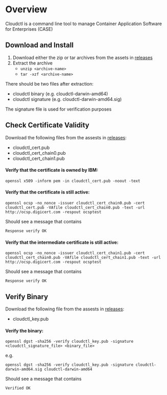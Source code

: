 # Overview
Cloudctl is a command line tool to manage Container Application Software for Enterprises (CASE)


## Download and Install

1. Download either the zip or tar archives from the assets in [releases](https://github.com/IBM/cloud-pak-cli/releases)
2. Extract the archive
    - `unzip <archive-name>`
    - `tar -xzf <archive-name>`

There should be two files after extraction:
- cloudctl binary (e.g. cloudctl-darwin-amd64)
- cloudctl signature (e.g. cloudctl-darwin-amd64.sig)

The signature file is used for verification purposes


## Check Certificate Validity

Download the following files from the assests in [releases](https://github.com/IBM/cloud-pak-cli/releases):
- cloudctl_cert.pub
- cloudctl_cert_chain0.pub
- cloudctl_cert_chain1.pub

#### Verify that the certificate is owned by IBM:

`openssl x509 -inform pem -in cloudctl_cert.pub -noout -text`

#### Verify that the certificate is still active:

`openssl ocsp -no_nonce -issuer cloudctl_cert_chain0.pub -cert cloudctl_cert.pub -VAfile cloudctl_cert_chain0.pub -text -url http://ocsp.digicert.com -respout ocsptest`

Should see a message that contains 

`Response verify OK`

#### Verify that the intermediate certificate is still active:

`openssl ocsp -no_nonce -issuer cloudctl_cert_chain1.pub -cert cloudctl_cert_chain0.pub -VAfile cloudctl_cert_chain1.pub -text -url http://ocsp.digicert.com -respout ocsptest`

Should see a message that contains 

`Response verify OK`


## Verify Binary

Download the following file from the assests in [releases](https://github.com/IBM/cloud-pak-cli/releases):
- cloudctl_key.pub

#### Verify the binary:

`openssl dgst -sha256 -verify cloudctl_key.pub -signature <cloudctl_signature_file> <binary_file>`

e.g.

`openssl dgst -sha256 -verify cloudctl_key.pub -signature cloudctl-darwin-amd64.sig cloudctl-darwin-amd64`

Should see a message that contains 

`Verified OK`
